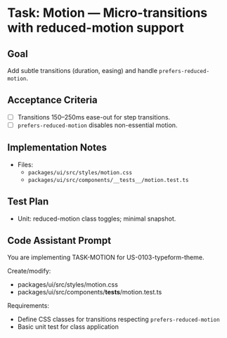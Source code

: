 # Task: Motion — Micro-transitions with reduced-motion support

## Goal
Add subtle transitions (duration, easing) and handle `prefers-reduced-motion`.

## Acceptance Criteria
- [ ] Transitions 150–250ms ease-out for step transitions.
- [ ] `prefers-reduced-motion` disables non-essential motion.

## Implementation Notes
- Files:
  - `packages/ui/src/styles/motion.css`
  - `packages/ui/src/components/__tests__/motion.test.ts`

## Test Plan
- Unit: reduced-motion class toggles; minimal snapshot.

## Code Assistant Prompt
You are implementing TASK-MOTION for US-0103-typeform-theme.

Create/modify:
- packages/ui/src/styles/motion.css
- packages/ui/src/components/__tests__/motion.test.ts

Requirements:
- Define CSS classes for transitions respecting `prefers-reduced-motion`
- Basic unit test for class application
